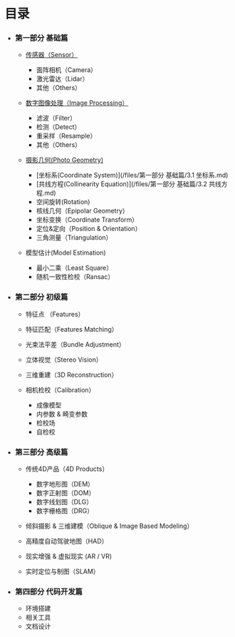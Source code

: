 # 目录

* ### 第一部分 基础篇

  * [传感器（Sensor）](/传感器.md)

    * 面阵相机（Camera）
    * 激光雷达（Lidar）
    * 其他（Others）

  * [数字图像处理（Image Processing）](/数字图像处理.md)

    * 滤波（Filter）
    * 检测（Detect）
    * 重采样（Resample）
    * 其他（Others）

  * [摄影几何\(Photo Geometry\)](/摄影几何)

    * [坐标系\(Coordinate System\)](/files/第一部分 基础篇/3.1 坐标系.md)
    * [共线方程\(Collinearity Equation\)](/files/第一部分 基础篇/3.2 共线方程.md)
    * 空间旋转\(Rotation\)
    * 核线几何（Epipolar Geometry）
    * 坐标变换（Coordinate Transform）
    * 定位&定向（Position & Orientation）
    * 三角测量（Triangulation）

  * 模型估计\(Model Estimation\)

    * 最小二乘（Least Square）
    * 随机一致性检校（Ransac）



* ### 第二部分 初级篇

  * 特征点 （Features）
  * 特征匹配（Features Matching）
  * 光束法平差（Bundle Adjustment）

  * 立体视觉（Stereo Vision）

  * 三维重建（3D Reconstruction）

  * 相机检校（Calibration）

    * 成像模型
    * 内参数 & 畸变参数
    * 检校场
    * 自检校



* ### 第三部分 高级篇

  * 传统4D产品（4D Products）

    * 数字地形图（DEM）
    * 数字正射图（DOM）
    * 数字线划图（DLG）
    * 数字栅格图（DRG）

  * 倾斜摄影 & 三维建模（Oblique & Image Based Modeling）

  * 高精度自动驾驶地图（HAD）

  * 现实增强 & 虚拟现实 \(AR \/ VR\)

  * 实时定位与制图（SLAM）



* ### 第四部分 代码开发篇

  * 环境搭建
  * 相关工具
  * 文档设计




